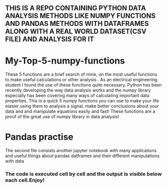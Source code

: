 ## THIS IS A REPO CONTAINING PYTHON DATA ANALYSIS METHODS LIKE NUMPY FUNCTIONS AND PANDAS METHODS WITH DATAFRAMES ALONG WITH A REAL WORLD DATASET(CSV FILE) AND ANALYSIS FOR IT

# My-Top-5-numpy-functions
These 5 functions are a brief search of mine, on the most useful functions to make useful calculations or other analysis . As an electrical engineering student I found the use of these functions quite necessary.
Python has been recently developing the way data analysis works and the numpy library especially has been covering many ways of calculating important data properties. This is a quick 
5 numpy functions you can use to make your life eiasier using them to analysis a signal, make better conclusions about your data and and manipulate equations easily and fast!
These functions are a proof of the great use of numpy library in data analysis!


# Pandas practise 
The second file consists another jupyter notebook with many applications and useful things about pandas datframes and their different  manipulations with data

### The code is executed cell by cell and the output is visible below each cell.Enjoy!
